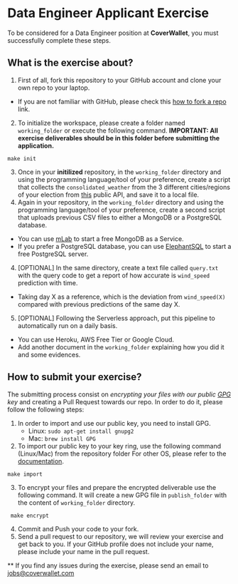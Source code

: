 # Data Engineer Applicant Exercise
To be considered for a Data Engineer position at **CoverWallet**, you must
successfully complete these steps.

## What is the exercise about?

1. First of all, fork this repository to your GitHub account and clone your own repo to your laptop.
  * If you are not familiar with GitHub, please check this
  [how to fork a repo](https://help.github.com/articles/fork-a-repo/) link.
2. To initialize the workspace, please create a folder named `working_folder`
or execute the following command. **IMPORTANT: All exercise deliverables should
be in this folder before submitting the application.**
```
make init
```
3. Once in your **initilized** repository, in the `working_folder` directory and using the
programming language/tool of your preference, create a script that collects the
`consolidated_weather` from the 3 different cities/regions of your election from
 [this](https://www.metaweather.com/api/) public API, and save it to a local file.
3. Again in your repository, in the `working_folder` directory and using the
programming language/tool of your preference, create a second script that uploads
previous CSV files to either a MongoDB or a PostgreSQL database.
  * You can use [mLab](https://mlab.com/plans/pricing/#plan-type=sandbox) to start
  a free MongoDB as a Service.
  * If you prefer a PostgreSQL database, you can use [ElephantSQL](https://www.elephantsql.com/plans.html)
  to start a free PostgreSQL server.
4. [OPTIONAL] In the same directory, create a text file called `query.txt` with the
query code to get a report of how accurate is `wind_speed` prediction with time.
  * Taking day X as a reference, which is the deviation from `wind_speed(X)` compared
 with previous predictions of the same day X.
5. [OPTIONAL] Following the Serverless approach, put this pipeline to automatically
run on a daily basis.
  * You can use Heroku, AWS Free Tier or Google Cloud.
  * Add another document in the `working_folder` explaining how you did it and
  some evidences.

## How to submit your exercise?
The submitting process consist on _encrypting your files with our public
[GPG](https://gnupg.org/) key_ and creating a Pull Request towards our repo.
In order to do it, please follow the following steps:

1. In order to import and use our public key, you need to install GPG.
   * Linux: `sudo apt-get install gnupg2`
   * Mac: `brew install GPG`
2. To import our public key to your key ring, use the following command (Linux/Mac)
from the repository folder For other OS, please refer to the [documentation](https://www.gnupg.org/documentation/).
 ```
 make import
 ```
3. To encrypt your files and prepare the encrypted deliverable use the following
command. It will create a new GPG file in `publish_folder` with the content of
`working_folder` directory.
```
 make encrypt
```
4. Commit and Push your code to your fork.
5. Send a pull request to our repository, we will review your exercise and get
back to you. If your GitHub profile does not include your name, please include
your name in the pull request.

** If you find any issues during the exercise, please send an email to [jobs@coverwallet.com](mailto:jobs@coverwallet.com)
